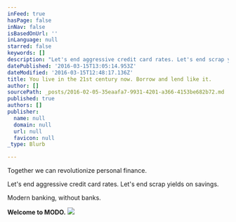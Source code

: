 ```yaml
---
inFeed: true
hasPage: false
inNav: false
isBasedOnUrl: ''
inLanguage: null
starred: false
keywords: []
description: "Let's end aggressive credit card rates. Let's end scrap yields on savings."
datePublished: '2016-03-15T13:05:14.953Z'
dateModified: '2016-03-15T12:48:17.136Z'
title: You live in the 21st century now. Borrow and lend like it.
author: []
sourcePath: _posts/2016-02-05-35eaafa7-9931-4201-a366-4153be682b72.md
published: true
authors: []
publisher:
  name: null
  domain: null
  url: null
  favicon: null
_type: Blurb

---
```

Together we can revolutionize personal finance.

Let's end aggressive credit card rates. Let's end scrap yields on savings.

Modern banking, without banks.

**Welcome to MODO.**
![](https://s3-us-west-2.amazonaws.com/the-grid-img/p/0cb1b8cd0bbf126a6a1be533db12ba8d5100e55d.jpg)